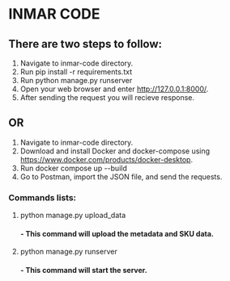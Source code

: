 # INMAR CODE

## There are two steps to follow:
1. Navigate to inmar-code directory.
2. Run pip install -r requirements.txt
3. Run python manage.py runserver
4. Open your web browser and enter http://127.0.0.1:8000/.
5. After sending the request you will recieve response.  

## OR

1. Navigate to inmar-code directory.
2. Download and install Docker and docker-compose using https://www.docker.com/products/docker-desktop.
3. Run docker compose up --build
4. Go to Postman, import the JSON file, and send the requests.

### Commands lists:
1. python manage.py upload_data
    #### - This command will upload the metadata and SKU data.   
2. python manage.py runserver
    #### - This command will start the server.
  
